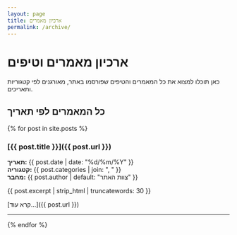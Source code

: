 ```yaml
---
layout: page
title: ארכיון מאמרים
permalink: /archive/
---
```


# ארכיון מאמרים וטיפים

כאן תוכלו למצוא את כל המאמרים והטיפים שפורסמו באתר, מאורגנים לפי קטגוריות ותאריכים.

## כל המאמרים לפי תאריך

{% for post in site.posts %}
### [{{ post.title }}]({{ post.url }})
**תאריך:** {{ post.date | date: "%d/%m/%Y" }}  
**קטגוריה:** {{ post.categories | join: ", " }}  
**מחבר:** {{ post.author | default: "צוות האתר" }}  

{{ post.excerpt | strip_html | truncatewords: 30 }}

[קרא עוד...]({{ post.url }})

---
{% endfor %}
